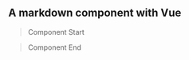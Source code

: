 ## A markdown component with Vue

> Component Start

<div style="padding: 0 10px">
  <ComponentA :msg="'from markdown'"/>
</div>

> Component End
